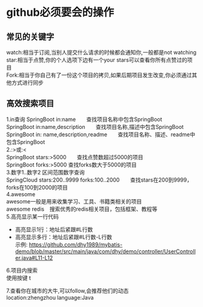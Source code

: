 # github必须要会的操作
## 常见的关键字
watch:相当于订阅,当别人提交什么请求的时候都会通知你,一般都是not watching
star:相当于点赞,你的个人选项下边有一个your stars可以查看你所有点赞过的项目  
Fork:相当于你自己有了一份这个项目的拷贝,如果后期项目发生改变,你必须通过其他方式进行同步  
## 高效搜索项目
1.in查询
    SpringBoot in:name　　查找项目名称中包含SpringBoot  
    SpringBoot in:name,description　　查找项目名称,描述中包含SpringBoot  
    SpringBoot in: name,description,readme　　查找项目名称、描述、readme中包含SpringBoot  
2.:>或:<  
    SpringBoot stars:>5000　　查找点赞数超过5000的项目  
    SpringBoot forks:>5000   查找forks数大于5000的项目  
3.数字1..数字2  区间范围数字查询  
SpringCloud stars:200..9999 forks:100..2000　　查找stars在200到9999，forks在100到2000的项目  
4.awesome   
awesome一般是用来收集学习、工具、书籍类相关的项目   
awesome redis　搜索优秀的redis相关项目，包括框架、教程等  
5.高亮显示某一行代码  
   * 高亮显示1行：地址后紧跟#L行数
   * 高亮显示多行：地址后紧跟#L行数-L行数  
   示例: https://github.com/dhy1989/mybatis-demo/blob/master/src/main/java/com/dhy/demo/controller/UserController.java#L11-L12  

6.项目内搜索  
  使用按键 t  

7.查看你在城市的大牛,可以follow,会推荐他们的动态  
location:zhengzhou language:Java    
